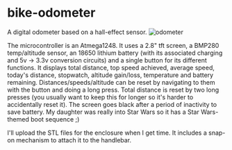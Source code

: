 # bike-odometer
A digital odometer based on a hall-effect sensor.
![odometer](https://github.com/user-attachments/assets/3253440e-56cb-4e12-bc1f-1f6fb6cb4931)

The microcontroller is an Atmega1248. It uses a 2.8" tft screen, a BMP280 temp/altitude sensor, an 18650 lithium battery (with its associated charging and 5v -> 3.3v conversion circuits) and a single button for its different functions. It displays total distance, top speed achieved, average speed, today's distance, stopwatch, altitude gain/loss, temperature and battery remaining.
Distances/speeds/altitude can be reset by navigating to them with the button and doing a long press. Total distance is reset by two long presses (you usually want to keep this for longer so it's harder to accidentally reset it).
The screen goes black after a period of inactivity to save battery.
My daughter was really into Star Wars so it has a Star Wars-themed boot sequence ;)

I'll upload the STL files for the enclosure when I get time. It includes a snap-on mechanism to attach it to the handlebar.
